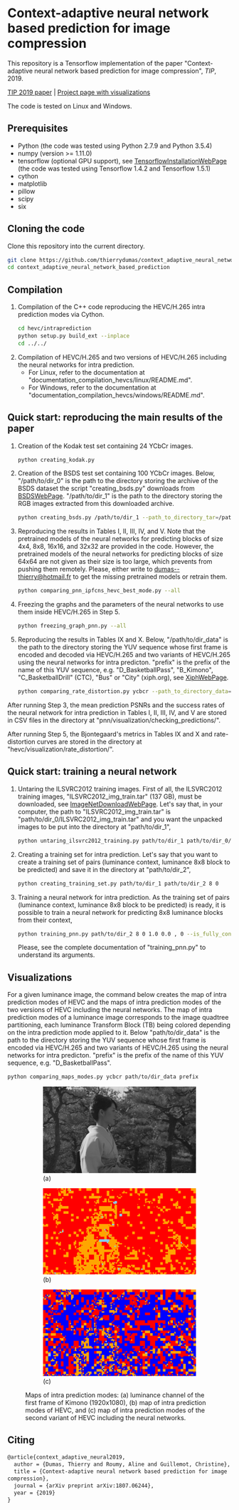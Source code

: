 # Context-adaptive neural network based prediction for image compression

This repository is a Tensorflow implementation of the paper "Context-adaptive neural network based prediction for image compression", *TIP*, 2019.

[TIP 2019 paper](https://arxiv.org/abs/1807.06244) | [Project page with visualizations](https://www.irisa.fr/temics/demos/prediction_neural_network/PredictionNeuralNetwork.htm)

The code is tested on Linux and Windows.

## Prerequisites
  * Python (the code was tested using Python 2.7.9 and Python 3.5.4)
  * numpy (version >= 1.11.0)
  * tensorflow (optional GPU support), see [TensorflowInstallationWebPage](https://www.tensorflow.org/install/) (the code was tested using Tensorflow 1.4.2 and Tensorflow 1.5.1)
  * cython
  * matplotlib
  * pillow
  * scipy
  * six

## Cloning the code
Clone this repository into the current directory.
```sh
git clone https://github.com/thierrydumas/context_adaptive_neural_network_based_prediction.git
cd context_adaptive_neural_network_based_prediction
```

## Compilation
1. Compilation of the C++ code reproducing the HEVC/H.265 intra prediction modes via Cython.
   ```sh
   cd hevc/intraprediction
   python setup.py build_ext --inplace
   cd ../../
   ```
2. Compilation of HEVC/H.265 and two versions of HEVC/H.265 including the neural networks for intra prediction.
    * For Linux, refer to the documentation at "documentation_compilation_hevcs/linux/README.md".
    * For Windows, refer to the documentation at "documentation_compilation_hevcs/windows/README.md".
 
## Quick start: reproducing the main results of the paper
1. Creation of the Kodak test set containing 24 YCbCr images.
   ```sh
   python creating_kodak.py
   ```
2. Creation of the BSDS test set containing 100 YCbCr images. Below, "/path/to/dir_0" is the
   path to the directory storing the archive of the BSDS dataset the script "creating_bsds.py"
   downloads from [BSDSWebPage](https://www2.eecs.berkeley.edu/Research/Projects/CS/vision/bsds/).
   "/path/to/dir_1" is the path to the directory storing the RGB images extracted from this downloaded
   archive.
   ```sh
   python creating_bsds.py /path/to/dir_1 --path_to_directory_tar=/path/to/dir_0
   ```
3. Reproducing the results in Tables I, II, III, IV, and V. Note that the pretrained models of the
   neural networks for predicting blocks of size 4x4, 8x8, 16x16, and 32x32 are provided in the
   code. However, the pretrained models of the neural networks for predicting blocks of size 64x64
   are not given as their size is too large, which prevents from pushing them remotely. Please, either
   write to dumas--thierry@hotmail.fr to get the missing pretrained models or retrain them.
   ```sh
   python comparing_pnn_ipfcns_hevc_best_mode.py --all
   ```
4. Freezing the graphs and the parameters of the neural networks to use them inside HEVC/H.265 in Step 5.
   ```sh
   python freezing_graph_pnn.py --all
   ```
5. Reproducing the results in Tables IX and X. Below, "/path/to/dir_data" is the path
   to the directory storing the YUV sequence whose first frame is encoded and decoded
   via  HEVC/H.265 and two variants of HEVC/H.265 using the neural networks for intra
   predicton. "prefix" is the prefix of the name of this YUV sequence, e.g. "D_BasketballPass",
   "B_Kimono", "C_BasketballDrill" (CTC), "Bus" or "City" (xiph.org), see [XiphWebPage](https://media.xiph.org/video/derf/).
   ```sh
   python comparing_rate_distortion.py ycbcr --path_to_directory_data=/path/to/dir_data --prefix_filename=prefix
   ```
   
After running Step 3, the mean prediction PSNRs and the success rates of the neural
network for intra prediction in Tables I, II, III, IV, and V are stored in CSV files
in the directory at "pnn/visualization/checking_predictions/".

After running Step 5, the Bjontegaard's metrics in Tables IX and X and rate-distortion curves
are stored in the directory at "hevc/visualization/rate_distortion/".

## Quick start: training a neural network
1. Untaring the ILSVRC2012 training images. First of all, the ILSVRC2012 training images, "ILSVRC2012_img_train.tar"
   (137 GB), must be downloaded, see [ImageNetDownloadWebPage](http://image-net.org/download). Let's say that, in
   your computer, the path to "ILSVRC2012_img_train.tar" is "path/to/dir_0/ILSVRC2012_img_train.tar" and you want the
   unpacked images to be put into the directory at "path/to/dir_1",
   ```sh
   python untaring_ilsvrc2012_training.py path/to/dir_1 path/to/dir_0/ILSVRC2012_img_train.tar
   ```
2. Creating a training set for intra prediction. Let's say that you want to create a training set of pairs
   (luminance context, luminance 8x8 block to be predicted) and save it in the directory at "path/to/dir_2",
   ```sh
   python creating_training_set.py path/to/dir_1 path/to/dir_2 8 0
   ```
3. Training a neural network for intra prediction. As the training set of pairs (luminance context, luminance 8x8 block
   to be predicted) is ready, it is possible to train a neural network for predicting 8x8 luminance blocks from their
   context,
   ```sh
   python training_pnn.py path/to/dir_2 8 0 1.0 0.0 , 0 --is_fully_connected
   ```
   Please, see the complete documentation of "training_pnn.py" to understand its arguments.

## Visualizations
For a given luminance image, the command below creates the map of intra prediction modes
of HEVC and the maps of intra prediction modes of the two versions of HEVC including the
neural networks. The map of intra prediction modes of a luminance image corresponds to
the image quadtree partitioning, each luminance Transform Block (TB) being colored depending
on the intra prediction mode applied to it. Below "path/to/dir_data" is the path to the
directory storing the YUV sequence whose first frame is encoded via  HEVC/H.265 and two
variants of HEVC/H.265 using the neural networks for intra predicton. "prefix" is the
prefix of the name of this YUV sequence, e.g. "D_BasketballPass".
```sh
python comparing_maps_modes.py ycbcr path/to/dir_data prefix
```
<figure>
    <figure width="33%">
        <img src="hevc/visualization/map_intra_prediction_modes/readme/luminance_kimono.png" alt="luminance_kimono" />
         <figcaption>(a)</figcaption>
    </figure>
    <figure width="33%">
        <img src="hevc/visualization/map_intra_prediction_modes/readme/map_modes_qp_32_kimono_hevc_regular.png" alt="map_modes_hevc_regular" />
         <figcaption>(b)</figcaption>
    </figure>
    <figure width="33%">
        <img src="hevc/visualization/map_intra_prediction_modes/readme/map_modes_qp_32_kimono_hevc_switch.png" alt="map_modes_hevc_switch" />
         <figcaption>(c)</figcaption>
    </figure>
    <figcaption>Maps of intra prediction modes: (a) luminance channel of the first frame of Kimono (1920x1080), (b)
    map of intra prediction modes of HEVC, and (c) map of intra prediction modes of the second variant of HEVC including
    the neural networks.</figcaption>
</figure>

## Citing
```
@article{context_adaptive_neural2019,
  author = {Dumas, Thierry and Roumy, Aline and Guillemot, Christine},
  title = {Context-adaptive neural network based prediction for image compression},
  journal = {arXiv preprint arXiv:1807.06244},
  year = {2019}
}
```


